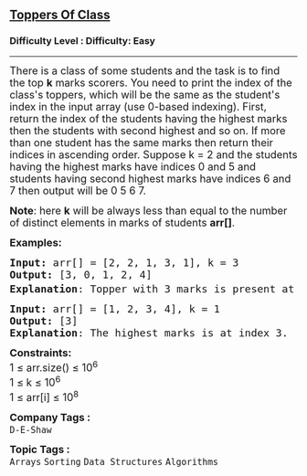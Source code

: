 <h2><a href="https://www.geeksforgeeks.org/problems/toppers-of-class3826/1?page=1&category=Arrays&status=unsolved,attempted&sortBy=accuracy">Toppers Of Class</a></h2><h3>Difficulty Level : Difficulty: Easy</h3><hr><div class="problems_problem_content__Xm_eO"><p><span style="font-size: 18px;">There is a class of some students and the task is to find the top <strong>k</strong> marks scorers. You need to print the index of the class's toppers, which will be the same as the student's index in the input array (use 0-based indexing). First, return the index of the students having the highest marks then the students with second highest and so on. If more than one student has the same marks then return their indices in ascending order. Suppose k = 2 and the students having the highest marks have indices 0 and 5 and students having second highest marks have indices 6 and 7 then output will be 0 5 6 7.</span></p>
<p><span style="font-size: 18px;"><strong>Note</strong>: here <strong>k</strong> will be always less than equal to the number of distinct elements in marks of students <strong>arr[]</strong>.</span></p>
<p><span style="font-size: 18px;"><strong>Examples:</strong></span></p>
<pre><span style="font-size: 18px;"><strong>Input: </strong>arr[] = [2, 2, 1, 3, 1], k = 3 
<strong>Output:</strong> [3, 0, 1, 2, 4]
<strong>Explanation</strong>: Topper with 3 marks is present at 3rd index, 2 marks is present at 0<sup>th</sup> index and next at 1<sup>st</sup> index. 1 marks is present at 2 and 4.</span>
</pre>
<pre><span style="font-size: 18px;"><strong>Input: </strong>arr[] = [1, 2, 3, 4], k = 1 
<strong>Output: </strong>[3]
<strong>Explanation</strong>: The highest marks is at index 3.</span></pre>
<p><span style="font-size: 18px;"><strong>Constraints:</strong><br>1 ≤ arr.size() ≤ 10<sup>6</sup><br>1 ≤ k ≤ 10<sup>6<br></sup>1 ≤ arr[i] ≤ 10<sup>8</sup><sup><br></sup></span></p></div><p><span style=font-size:18px><strong>Company Tags : </strong><br><code>D-E-Shaw</code>&nbsp;<br><p><span style=font-size:18px><strong>Topic Tags : </strong><br><code>Arrays</code>&nbsp;<code>Sorting</code>&nbsp;<code>Data Structures</code>&nbsp;<code>Algorithms</code>&nbsp;